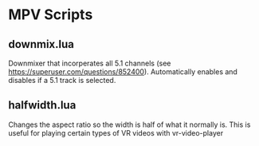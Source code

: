 # MPV Scripts

## downmix.lua
Downmixer that incorperates all 5.1 channels (see https://superuser.com/questions/852400).
Automatically enables and disables if a 5.1 track is selected.

## halfwidth.lua

Changes the aspect ratio so the width is half of what it normally is. This is
useful for playing certain types of VR videos with vr-video-player
